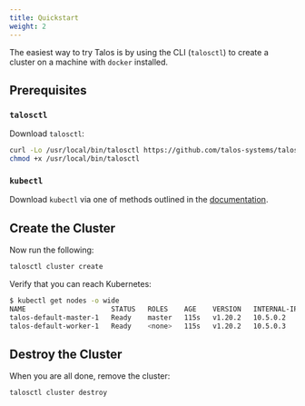 ```yaml
---
title: Quickstart
weight: 2
---
```


The easiest way to try Talos is by using the CLI (`talosctl`) to create a cluster on a machine with `docker` installed.

## Prerequisites

### `talosctl`

Download `talosctl`:

```bash
curl -Lo /usr/local/bin/talosctl https://github.com/talos-systems/talos/releases/latest/download/talosctl-$(uname -s | tr "[:upper:]" "[:lower:]")-amd64
chmod +x /usr/local/bin/talosctl
```

### `kubectl`

Download `kubectl` via one of methods outlined in the [documentation](https://kubernetes.io/docs/tasks/tools/install-kubectl/).

## Create the Cluster

Now run the following:

```bash
talosctl cluster create
```

Verify that you can reach Kubernetes:

```bash
$ kubectl get nodes -o wide
NAME                     STATUS   ROLES    AGE    VERSION   INTERNAL-IP   EXTERNAL-IP   OS-IMAGE         KERNEL-VERSION   CONTAINER-RUNTIME
talos-default-master-1   Ready    master   115s   v1.20.2   10.5.0.2      <none>        Talos (v0.11.0)   <host kernel>    containerd://1.4.3
talos-default-worker-1   Ready    <none>   115s   v1.20.2   10.5.0.3      <none>        Talos (v0.11.0)   <host kernel>    containerd://1.4.3
```

## Destroy the Cluster

When you are all done, remove the cluster:

```bash
talosctl cluster destroy
```
